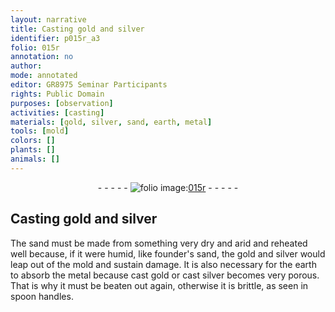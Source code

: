 ```yaml
---
layout: narrative
title: Casting gold and silver
identifier: p015r_a3
folio: 015r
annotation: no
author:
mode: annotated
editor: GR8975 Seminar Participants
rights: Public Domain
purposes: [observation]
activities: [casting]
materials: [gold, silver, sand, earth, metal]
tools: [mold]
colors: []
plants: []
animals: []
---
```


 <div class="folio" align="center">- - - - - <a href="http://gallica.bnf.fr/ark:/12148/btv1b10500001g/f35.image" target="_blank"><img src="https://cu-mkp.github.io/GR8975-edition/assets/photo-icon.png" alt="folio image: " style="display:inline-block; margin-bottom:-3px;"/>015r</a> - - - - - </div>  <span class="activity"></span> 

## Casting <span class="material">gold</span> and <span class="material">silver</span>

 
The <span class="material">sand</span> must be made from something very dry and arid and reheated well because, if it were humid, like <span class="material_format"><span class="profession">founder</span>'s <span class="material">sand</span></span>, the <span class="material">gold</span> and <span class="material">silver</span> would leap out of the <span class="tool">mold</span> and sustain damage. It is also necessary for the <span class="material">earth</span> to absorb the <span class="material">metal</span> because <span class="material_format">cast <span class="material">gold</span></span> or <span class="material_format">cast <span class="material">silver</span></span> becomes very porous. That is why it must be beaten out again, otherwise it is brittle, as seen in spoon handles.
 